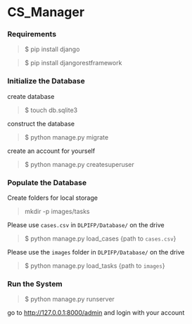 # CS_Manager

### Requirements
> $ pip install django

> $ pip install djangorestframework

### Initialize the Database
create database
> $ touch db.sqlite3

construct the database
> $ python manage.py migrate

create an account for yourself
> $ python manage.py createsuperuser

### Populate the Database
Create folders for local storage
> mkdir -p images/tasks

Please use `cases.csv` in `DLPIFP/Database/` on the drive
> $ python manage.py load_cases {path to `cases.csv`}

Please use the `images` folder in `DLPIFP/Database/` on the drive
> $ python manage.py load_tasks {path to `images`}

### Run the System
> $ python manage.py runserver

go to http://127.0.0.1:8000/admin and login with your account
